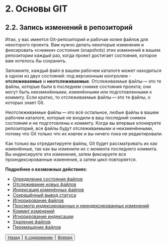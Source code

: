 # 2. Основы GIT

## 2.2. Запись изменений в репозиторий

Итак, у вас имеется Git-репозиторий и рабочая копия файлов для некоторого проекта. Вам нужно делать некоторые изменения и фиксировать «снимки» состояния (snapshots) этих изменений в вашем репозитории каждый раз, когда проект достигает состояния, которое вам хотелось бы сохранить.

Запомните, каждый файл в вашем рабочем каталоге может находиться в одном из двух состояний: под версионным контролем - **отслеживаемые** и **неотслеживаемые**. Отслеживаемые файлы — это те файлы, которые были в последнем снимке состояния проекта; они могут быть неизменёнными, изменёнными или подготовленными к коммиту. Если кратко, то отслеживаемые файлы — это те файлы, о которых знает Git.

Неотслеживаемые файлы — это всё остальное, любые файлы в вашем рабочем каталоге, которые не входили в ваш последний снимок состояния и не подготовлены к коммиту. Когда вы впервые клонируете репозиторий, все файлы будут отслеживаемыми и неизменёнными, потому что Git только что их извлек и вы ничего пока не редактировали.

Как только вы отредактируете файлы, Git будет рассматривать их как изменённые, так как вы изменили их с момента последнего коммита. Вы индексируете эти изменения, затем фиксируете все проиндексированные изменения, а затем цикл повторяется.

**Подробнее о возможных действиях**:

- [Определение состояния файлов](/2.2.1.md)
- [Отслеживание новых файлов](/2.2.2.md)
- [Индексация изменённых файлов](/2.2.3.md)
- [Сокращённый вывод статуса](/2.2.4.md)
- [Игнорирование файлов](/2.2.5.md)
- [Просмотр индексированных и неиндексированных изменений](/2.2.6.md)
- [Коммит изменений](/2.2.7.md)
- [Игнорирование индексации](/2.2.8.md)
- [Удаление файлов](/2.2.9.md)
- [Перемещение файлов](/2.2.10.md)



<button>[Назад](/1.3.md)</button><button>[К содержанию](/readme.md)</button><button>[Вперед](/2.3.md)</button>